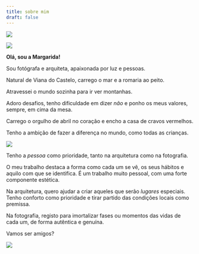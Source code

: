 ```yaml
---
title: sobre mim
draft: false
---
```

![](/images/uploads/4q8a1910-copy.webp)

![](/images/uploads/4q8a2311-copy.webp)


<section class="section-bottom-aligned">

**Olá, sou a Margarida!**



Sou fotógrafa e arquiteta, apaixonada por luz e pessoas.

Natural de Viana do Castelo, carrego o mar e a romaria ao peito.

Atravessei o mundo sozinha para ir ver montanhas.

Adoro desafios, tenho dificuldade em dizer *não* e ponho os meus valores, sempre, em cima da mesa.

Carrego o orgulho de abril no coração e encho a casa de cravos vermelhos.

Tenho a ambição de fazer a diferença no mundo, como todas as crianças.
</section>

![](/images/uploads/4q8a2500.jpg)


<section class="section-bottom-aligned">

Tenho a *pessoa* como prioridade, tanto na arquitetura como na fotografia.

O meu trabalho destaca a forma como cada um se vê, os seus hábitos e aquilo com que se identifica. É um trabalho muito pessoal, com uma forte componente estética.

Na arquitetura, quero ajudar a criar aqueles que serão *lugares* especiais. Tenho conforto como prioridade e tirar partido das condições locais como premissa.

Na fotografia, registo para imortalizar fases ou momentos das vidas de cada um, de forma autêntica e genuína.
</section>


<section class="section-top-aligned">

Vamos ser amigos?
</section>

![](/images/uploads/4q8a2967-copy.webp)
